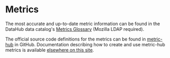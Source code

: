 # Metrics

The most accurate and up-to-date metric information can be found in the DataHub data catalog's [Metrics Glossary](https://mozilla.acryl.io/glossaryNode/urn:li:glossaryNode:Metric%20Hub/Contents?is_lineage_mode=false) (Mozilla LDAP required).

The official source code definitions for the metrics can be found in [metric-hub](https://github.com/mozilla/metric-hub/tree/main/definitions) in GitHub. Documentation describing how to create and use metric-hub metrics is available [elsewhere on this site](https://docs.telemetry.mozilla.org/concepts/metric_hub).
